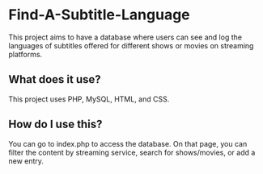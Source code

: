 # Find-A-Subtitle-Language
This project aims to have a database where users can see and log the languages of subtitles offered for different shows or movies on streaming platforms.

## What does it use?
This project uses PHP, MySQL, HTML, and CSS.

## How do I use this?
You can go to index.php to access the database. On that page, you can filter the content by streaming service, search for shows/movies, or add a new entry. 

